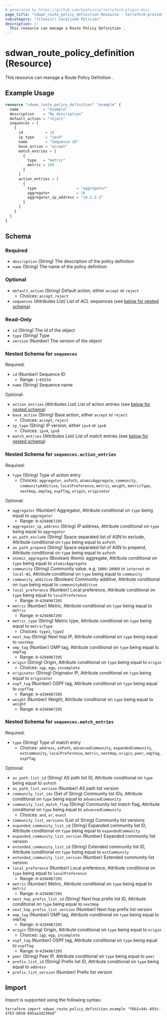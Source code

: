 ```yaml
---
# generated by https://github.com/hashicorp/terraform-plugin-docs
page_title: "sdwan_route_policy_definition Resource - terraform-provider-sdwan"
subcategory: "(Classic) Localized Policies"
description: |-
  This resource can manage a Route Policy Definition .
---
```


# sdwan_route_policy_definition (Resource)

This resource can manage a Route Policy Definition .

## Example Usage

```terraform
resource "sdwan_route_policy_definition" "example" {
  name           = "Example"
  description    = "My description"
  default_action = "reject"
  sequences = [
    {
      id          = 10
      ip_type     = "ipv4"
      name        = "Sequence 10"
      base_action = "accept"
      match_entries = [
        {
          type   = "metric"
          metric = 100
        }
      ]
      action_entries = [
        {
          type                  = "aggregator"
          aggregator            = 10
          aggregator_ip_address = "10.1.2.3"
        }
      ]
    }
  ]
}
```

<!-- schema generated by tfplugindocs -->
## Schema

### Required

- `description` (String) The description of the policy definition
- `name` (String) The name of the policy definition

### Optional

- `default_action` (String) Default action, either `accept` or `reject`
  - Choices: `accept`, `reject`
- `sequences` (Attributes List) List of ACL sequences (see [below for nested schema](#nestedatt--sequences))

### Read-Only

- `id` (String) The id of the object
- `type` (String) Type
- `version` (Number) The version of the object

<a id="nestedatt--sequences"></a>
### Nested Schema for `sequences`

Required:

- `id` (Number) Sequence ID
  - Range: `1`-`65534`
- `name` (String) Sequence name

Optional:

- `action_entries` (Attributes List) List of action entries (see [below for nested schema](#nestedatt--sequences--action_entries))
- `base_action` (String) Base action, either `accept` or `reject`
  - Choices: `accept`, `reject`
- `ip_type` (String) IP version, either `ipv4` or `ipv6`
  - Choices: `ipv4`, `ipv6`
- `match_entries` (Attributes List) List of match entries (see [below for nested schema](#nestedatt--sequences--match_entries))

<a id="nestedatt--sequences--action_entries"></a>
### Nested Schema for `sequences.action_entries`

Required:

- `type` (String) Type of action entry
  - Choices: `aggregator`, `asPath`, `atomicAggregate`, `community`, `communityAdditive`, `localPreference`, `metric`, `weight`, `metricType`, `nextHop`, `ompTag`, `ospfTag`, `origin`, `originator`

Optional:

- `aggregator` (Number) Aggregator, Attribute conditional on `type` being equal to `aggregator`
  - Range: `0`-`4294967295`
- `aggregator_ip_address` (String) IP address, Attribute conditional on `type` being equal to `aggregator`
- `as_path_exclude` (String) Space separated list of ASN to exclude, Attribute conditional on `type` being equal to `asPath`
- `as_path_prepend` (String) Space separated list of ASN to prepend, Attribute conditional on `type` being equal to `asPath`
- `atomic_aggregate` (Boolean) Atomic aggregate, Attribute conditional on `type` being equal to `atomicAggregate`
- `community` (String) Community value, e.g. `1000:10000` or `internet` or `local-AS`, Attribute conditional on `type` being equal to `community`
- `community_additive` (Boolean) Community additive, Attribute conditional on `type` being equal to `communityAdditive`
- `local_preference` (Number) Local preference, Attribute conditional on `type` being equal to `localPreference`
  - Range: `0`-`4294967295`
- `metric` (Number) Metric, Attribute conditional on `type` being equal to `metric`
  - Range: `0`-`4294967295`
- `metric_type` (String) Metric type, Attribute conditional on `type` being equal to `metricType`
  - Choices: `type1`, `type2`
- `next_hop` (String) Next hop IP, Attribute conditional on `type` being equal to `nextHop`
- `omp_tag` (Number) OMP tag, Attribute conditional on `type` being equal to `ompTag`
  - Range: `0`-`4294967295`
- `origin` (String) Origin, Attribute conditional on `type` being equal to `origin`
  - Choices: `igp`, `egp`, `incomplete`
- `originator` (String) Originator IP, Attribute conditional on `type` being equal to `originator`
- `ospf_tag` (Number) OSPF tag, Attribute conditional on `type` being equal to `ospfTag`
  - Range: `0`-`4294967295`
- `weight` (Number) Weight, Attribute conditional on `type` being equal to `weight`
  - Range: `0`-`4294967295`


<a id="nestedatt--sequences--match_entries"></a>
### Nested Schema for `sequences.match_entries`

Required:

- `type` (String) Type of match entry
  - Choices: `address`, `asPath`, `advancedCommunity`, `expandedCommunity`, `extCommunity`, `localPreference`, `metric`, `nextHop`, `origin`, `peer`, `ompTag`, `ospfTag`

Optional:

- `as_path_list_id` (String) AS path list ID, Attribute conditional on `type` being equal to `asPath`
- `as_path_list_version` (Number) AS path list version
- `community_list_ids` (Set of String) Community list IDs, Attribute conditional on `type` being equal to `advancedCommunity`
- `community_list_match_flag` (String) Community list match flag, Attribute conditional on `type` being equal to `advancedCommunity`
  - Choices: `and`, `or`, `exact`
- `community_list_versions` (List of String) Community list versions
- `expanded_community_list_id` (String) Expanded community list ID, Attribute conditional on `type` being equal to `expandedCommunity`
- `expanded_community_list_version` (Number) Expanded community list version
- `extended_community_list_id` (String) Extended community list ID, Attribute conditional on `type` being equal to `extCommunity`
- `extended_community_list_version` (Number) Extended community list version
- `local_preference` (Number) Local preference, Attribute conditional on `type` being equal to `localPreference`
  - Range: `0`-`4294967295`
- `metric` (Number) Metric, Attribute conditional on `type` being equal to `metric`
  - Range: `0`-`4294967295`
- `next_hop_prefix_list_id` (String) Next hop prefix list ID, Attribute conditional on `type` being equal to `nextHop`
- `next_hop_prefix_list_version` (Number) Next hop prefix list version
- `omp_tag` (Number) OMP tag, Attribute conditional on `type` being equal to `ompTag`
  - Range: `0`-`4294967295`
- `origin` (String) Origin, Attribute conditional on `type` being equal to `origin`
  - Choices: `igp`, `egp`, `incomplete`
- `ospf_tag` (Number) OSPF tag, Attribute conditional on `type` being equal to `ospfTag`
  - Range: `0`-`4294967295`
- `peer` (String) Peer IP, Attribute conditional on `type` being equal to `peer`
- `prefix_list_id` (String) Prefix list ID, Attribute conditional on `type` being equal to `address`
- `prefix_list_version` (Number) Prefix list version

## Import

Import is supported using the following syntax:

```shell
terraform import sdwan_route_policy_definition.example "f6b2c44c-693c-4763-b010-895aa3d236bd"
```
